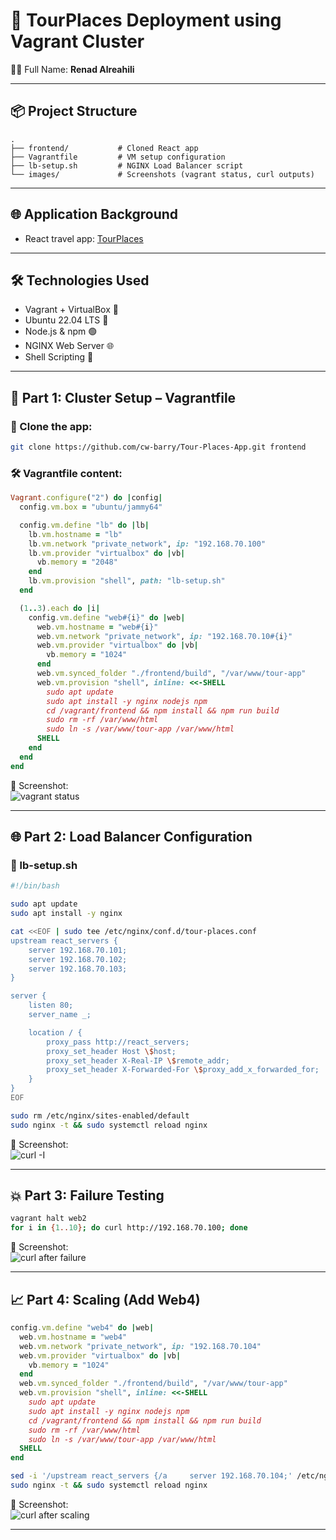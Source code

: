 # 🚀 TourPlaces Deployment using Vagrant Cluster

👩‍💻 Full Name: **Renad Alreahili**

---

## 📦 Project Structure

```
.
├── frontend/           # Cloned React app
├── Vagrantfile         # VM setup configuration
├── lb-setup.sh         # NGINX Load Balancer script
└── images/             # Screenshots (vagrant status, curl outputs)
```

---

## 🌐 Application Background

- React travel app: [TourPlaces](https://github.com/cw-barry/Tour-Places-App.git)

---

## 🛠️ Technologies Used

- Vagrant + VirtualBox 🧱
- Ubuntu 22.04 LTS 🐧
- Node.js & npm 🟢
- NGINX Web Server 🌐
- Shell Scripting 🔧

---

## 🧱 Part 1: Cluster Setup – Vagrantfile

### 🔗 Clone the app:
```bash
git clone https://github.com/cw-barry/Tour-Places-App.git frontend
```

### 🛠️ Vagrantfile content:
```ruby
Vagrant.configure("2") do |config|
  config.vm.box = "ubuntu/jammy64"

  config.vm.define "lb" do |lb|
    lb.vm.hostname = "lb"
    lb.vm.network "private_network", ip: "192.168.70.100"
    lb.vm.provider "virtualbox" do |vb|
      vb.memory = "2048"
    end
    lb.vm.provision "shell", path: "lb-setup.sh"
  end

  (1..3).each do |i|
    config.vm.define "web#{i}" do |web|
      web.vm.hostname = "web#{i}"
      web.vm.network "private_network", ip: "192.168.70.10#{i}"
      web.vm.provider "virtualbox" do |vb|
        vb.memory = "1024"
      end
      web.vm.synced_folder "./frontend/build", "/var/www/tour-app"
      web.vm.provision "shell", inline: <<-SHELL
        sudo apt update
        sudo apt install -y nginx nodejs npm
        cd /vagrant/frontend && npm install && npm run build
        sudo rm -rf /var/www/html
        sudo ln -s /var/www/tour-app /var/www/html
      SHELL
    end
  end
end
```

📸 Screenshot:  
![vagrant status](images/vagrant-status.png)

---

## 🌐 Part 2: Load Balancer Configuration

### 🧾 lb-setup.sh
```bash
#!/bin/bash

sudo apt update
sudo apt install -y nginx

cat <<EOF | sudo tee /etc/nginx/conf.d/tour-places.conf
upstream react_servers {
    server 192.168.70.101;
    server 192.168.70.102;
    server 192.168.70.103;
}

server {
    listen 80;
    server_name _;

    location / {
        proxy_pass http://react_servers;
        proxy_set_header Host \$host;
        proxy_set_header X-Real-IP \$remote_addr;
        proxy_set_header X-Forwarded-For \$proxy_add_x_forwarded_for;
    }
}
EOF

sudo rm /etc/nginx/sites-enabled/default
sudo nginx -t && sudo systemctl reload nginx
```

📸 Screenshot:  
![curl -I](images/curl-lb.png)

---

## 💥 Part 3: Failure Testing

```bash
vagrant halt web2
for i in {1..10}; do curl http://192.168.70.100; done
```

📸 Screenshot:  
![curl after failure](images/curl-failover.png)

---

## 📈 Part 4: Scaling (Add Web4)

```ruby
config.vm.define "web4" do |web|
  web.vm.hostname = "web4"
  web.vm.network "private_network", ip: "192.168.70.104"
  web.vm.provider "virtualbox" do |vb|
    vb.memory = "1024"
  end
  web.vm.synced_folder "./frontend/build", "/var/www/tour-app"
  web.vm.provision "shell", inline: <<-SHELL
    sudo apt update
    sudo apt install -y nginx nodejs npm
    cd /vagrant/frontend && npm install && npm run build
    sudo rm -rf /var/www/html
    sudo ln -s /var/www/tour-app /var/www/html
  SHELL
end
```

```bash
sed -i '/upstream react_servers {/a     server 192.168.70.104;' /etc/nginx/conf.d/tour-places.conf
sudo nginx -t && sudo systemctl reload nginx
```

📸 Screenshot:  
![curl after scaling](images/curl-scaled.png)

---



